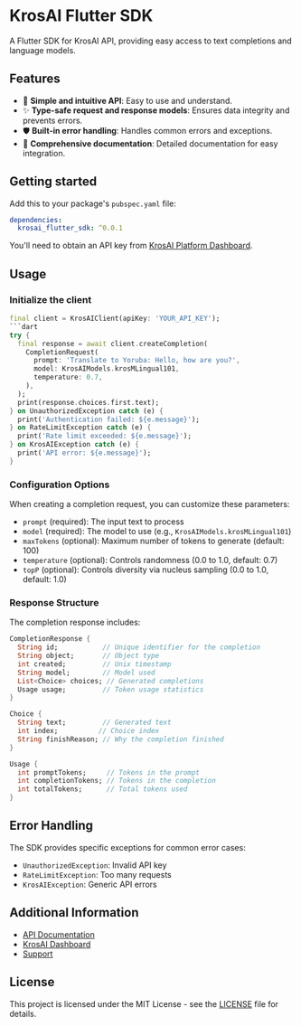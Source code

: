 # KrosAI Flutter SDK

A Flutter SDK for KrosAI API, providing easy access to text completions and language models.

## Features

- 🚀 **Simple and intuitive API**: Easy to use and understand.
- ✨ **Type-safe request and response models**: Ensures data integrity and prevents errors.
- 🛡️ **Built-in error handling**: Handles common errors and exceptions.
- 📝 **Comprehensive documentation**: Detailed documentation for easy integration.

## Getting started

Add this to your package's `pubspec.yaml` file:

```yaml
dependencies:
  krosai_flutter_sdk: ^0.0.1
```

You'll need to obtain an API key from [KrosAI Platform Dashboard](https://platform.krosai.com).

## Usage

### Initialize the client

```dart
final client = KrosAIClient(apiKey: 'YOUR_API_KEY');
```dart
try {
  final response = await client.createCompletion(
    CompletionRequest(
      prompt: 'Translate to Yoruba: Hello, how are you?',
      model: KrosAIModels.krosMLingual101,
      temperature: 0.7,
    ),
  );
  print(response.choices.first.text);
} on UnauthorizedException catch (e) {
  print('Authentication failed: ${e.message}');
} on RateLimitException catch (e) {
  print('Rate limit exceeded: ${e.message}');
} on KrosAIException catch (e) {
  print('API error: ${e.message}');
}
```

### Configuration Options

When creating a completion request, you can customize these parameters:

- `prompt` (required): The input text to process
- `model` (required): The model to use (e.g., `KrosAIModels.krosMLingual101`)
- `maxTokens` (optional): Maximum number of tokens to generate (default: 100)
- `temperature` (optional): Controls randomness (0.0 to 1.0, default: 0.7)
- `topP` (optional): Controls diversity via nucleus sampling (0.0 to 1.0, default: 1.0)

### Response Structure

The completion response includes:

```dart
CompletionResponse {
  String id;           // Unique identifier for the completion
  String object;       // Object type
  int created;         // Unix timestamp
  String model;        // Model used
  List<Choice> choices; // Generated completions
  Usage usage;         // Token usage statistics
}

Choice {
  String text;         // Generated text
  int index;          // Choice index
  String finishReason; // Why the completion finished
}

Usage {
  int promptTokens;     // Tokens in the prompt
  int completionTokens; // Tokens in the completion
  int totalTokens;      // Total tokens used
}
```

## Error Handling

The SDK provides specific exceptions for common error cases:

- `UnauthorizedException`: Invalid API key
- `RateLimitException`: Too many requests
- `KrosAIException`: Generic API errors

## Additional Information

- [API Documentation](https://docs.krosai.com)
- [KrosAI Dashboard](https://platform.krosai.com)
- [Support](mailto:hey@krosai.com)

## License

This project is licensed under the MIT License - see the [LICENSE](LICENSE) file for details.
